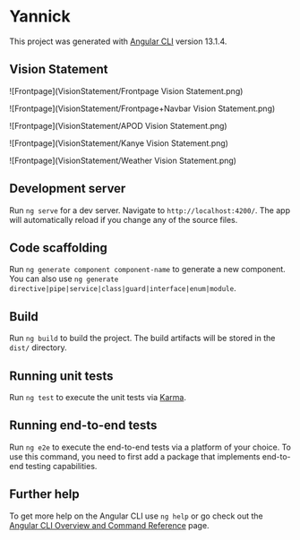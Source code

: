 # Yannick

This project was generated with [Angular CLI](https://github.com/angular/angular-cli) version 13.1.4.

## Vision Statement

![Frontpage](VisionStatement/Frontpage Vision Statement.png)

![Frontpage](VisionStatement/Frontpage+Navbar Vision Statement.png)

![Frontpage](VisionStatement/APOD Vision Statement.png)

![Frontpage](VisionStatement/Kanye Vision Statement.png)

![Frontpage](VisionStatement/Weather Vision Statement.png)


## Development server

Run `ng serve` for a dev server. Navigate to `http://localhost:4200/`. The app will automatically reload if you change any of the source files.

## Code scaffolding

Run `ng generate component component-name` to generate a new component. You can also use `ng generate directive|pipe|service|class|guard|interface|enum|module`.

## Build

Run `ng build` to build the project. The build artifacts will be stored in the `dist/` directory.

## Running unit tests

Run `ng test` to execute the unit tests via [Karma](https://karma-runner.github.io).

## Running end-to-end tests

Run `ng e2e` to execute the end-to-end tests via a platform of your choice. To use this command, you need to first add a package that implements end-to-end testing capabilities.

## Further help

To get more help on the Angular CLI use `ng help` or go check out the [Angular CLI Overview and Command Reference](https://angular.io/cli) page.
